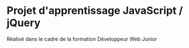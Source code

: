 # Projet d'apprentissage JavaScript / jQuery

Réalisé dans le cadre de la formation Développeur Web Junior